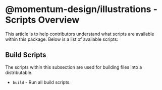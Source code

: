 # @momentum-design/illustrations - Scripts Overview

This article is to help contributors understand what scripts are available within this package. Below is a list of available scripts:

## Build Scripts

The scripts within this subsection are used for building files into a distributable.

* `build` - Run all build scripts.
